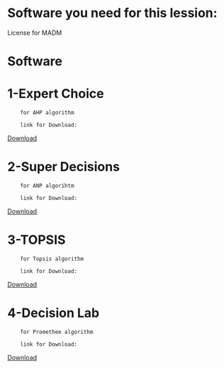 # Software you need for this lession:

License for MADM
#
#
# Software
  # 1-Expert Choice
        for AHP algorithm
        
        link for Download:
[Download](http://s9.picofile.com/file/8374073292/1_Expert_Choice11.rar.html)
        
        
  # 2-Super Decisions
        for ANP algorihtm
       
        link for Download:
[Download](http://s7.picofile.com/file/8374073850/2_Super_Decisions.rar.html)  
        
        
  # 3-TOPSIS
        for Topsis algorithm
       
        link for Download:
[Download](http://s9.picofile.com/file/8374074884/3_MCDM_engine.rar.html) 
        
        
       
  # 4-Decision Lab
        for Promethee algorithm
      
        link for Download: 
[Download](http://s9.picofile.com/file/8374074984/4_Decision_Lab.rar.html) 
        
